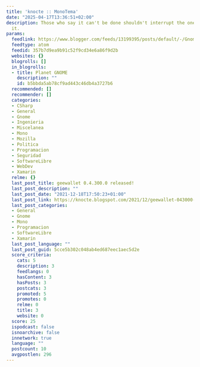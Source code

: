 ```yaml
---
title: 'knocte :: MonoTema'
date: "2025-04-17T13:36:51+02:00"
description: Those who say it can't be done shouldn't interrupt the ones who are doing
  it.
params:
  feedlink: https://www.blogger.com/feeds/13199395/posts/default/-/Gnome
  feedtype: atom
  feedid: 357b7d9ea9b91c52f9cd34e6a86f9d2b
  websites: {}
  blogrolls: []
  in_blogrolls:
  - title: Planet GNOME
    description: ""
    id: b5bbda5ab78cf9ad443c46db4a3727b6
  recommended: []
  recommender: []
  categories:
  - CSharp
  - General
  - Gnome
  - Ingenieria
  - Miscelanea
  - Mono
  - Mozilla
  - Politica
  - Programacion
  - Seguridad
  - SoftwareLibre
  - WebDev
  - Xamarin
  relme: {}
  last_post_title: geewallet 0.4.300.0 released!
  last_post_description: ""
  last_post_date: "2021-12-18T17:50:23+01:00"
  last_post_link: https://knocte.blogspot.com/2021/12/geewallet-043000-released.html
  last_post_categories:
  - General
  - Gnome
  - Mono
  - Programacion
  - SoftwareLibre
  - Xamarin
  last_post_language: ""
  last_post_guid: 5cce5b302c048ab4ed687eec1aec5d2e
  score_criteria:
    cats: 5
    description: 3
    feedlangs: 0
    hasContent: 3
    hasPosts: 3
    postcats: 3
    promoted: 5
    promotes: 0
    relme: 0
    title: 3
    website: 0
  score: 25
  ispodcast: false
  isnoarchive: false
  innetwork: true
  language: ""
  postcount: 10
  avgpostlen: 296
---
```

